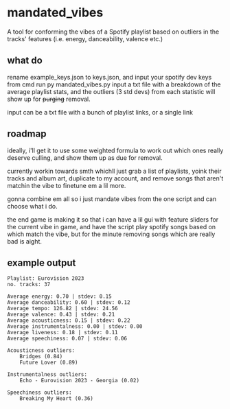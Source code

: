 # mandated_vibes

A tool for conforming the vibes of a Spotify playlist based on outliers in the tracks' features (i.e. energy, danceability, valence etc.)

## what do
rename example_keys.json to keys.json, and input your spotify dev keys
from cmd run py mandated_vibes.py input
a txt file with a breakdown of the average playlist stats, and the outliers (3 std devs) from each statistic will show up for ~~purging~~ removal.

input can be a txt file with a bunch of playlist links, or a single link

## roadmap
ideally, i'll get it to use some weighted formula to work out which ones really deserve culling, and show them up as due for removal.

currently workin towards smth whichll just grab a list of playlists, yoink their tracks and album art, duplicate to my account, and remove songs that aren't matchin the vibe to finetune em a lil more.

gonna combine em all so i just mandate vibes from the one script and can choose what i do.

the end game is making it so that i can have a lil gui with feature sliders for the current vibe in game, and have the script play spotify songs based on which match the vibe, but for the minute removing songs which are really bad is aight.

## example output
```
Playlist: Eurovision 2023
no. tracks: 37

Average energy: 0.70 | stdev: 0.15
Average danceability: 0.60 | stdev: 0.12
Average tempo: 126.82 | stdev: 24.56
Average valence: 0.43 | stdev: 0.21
Average acousticness: 0.15 | stdev: 0.22
Average instrumentalness: 0.00 | stdev: 0.00
Average liveness: 0.18 | stdev: 0.11
Average speechiness: 0.07 | stdev: 0.06

Acousticness outliers:
	Bridges (0.84)
	Future Lover (0.89)

Instrumentalness outliers:
	Echo - Eurovision 2023 - Georgia (0.02)

Speechiness outliers:
	Breaking My Heart (0.36)
```